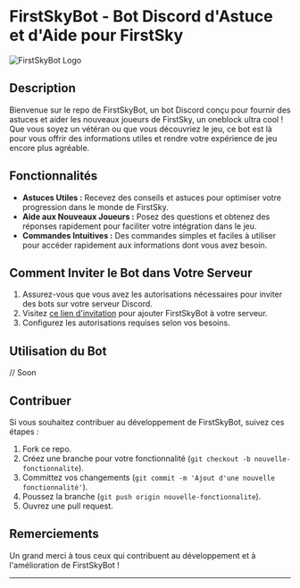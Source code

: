 

# FirstSkyBot - Bot Discord d'Astuce et d'Aide pour FirstSky

![FirstSkyBot Logo](https://cdn.discordapp.com/avatars/1205892216745361408/a_1d0cdb9b377174c6e33a7375276d9a98.gif?size=512)

## Description

Bienvenue sur le repo de FirstSkyBot, un bot Discord conçu pour fournir des astuces et aider les nouveaux joueurs de FirstSky, un oneblock ultra cool ! Que vous soyez un vétéran ou que vous découvriez le jeu, ce bot est là pour vous offrir des informations utiles et rendre votre expérience de jeu encore plus agréable.

## Fonctionnalités

- **Astuces Utiles :** Recevez des conseils et astuces pour optimiser votre progression dans le monde de FirstSky.
- **Aide aux Nouveaux Joueurs :** Posez des questions et obtenez des réponses rapidement pour faciliter votre intégration dans le jeu.
- **Commandes Intuitives :** Des commandes simples et faciles à utiliser pour accéder rapidement aux informations dont vous avez besoin.

## Comment Inviter le Bot dans Votre Serveur

1. Assurez-vous que vous avez les autorisations nécessaires pour inviter des bots sur votre serveur Discord.
2. Visitez [ce lien d'invitation](https://discord.gg/safeivy) pour ajouter FirstSkyBot à votre serveur.
3. Configurez les autorisations requises selon vos besoins.

## Utilisation du Bot
// Soon

## Contribuer

Si vous souhaitez contribuer au développement de FirstSkyBot, suivez ces étapes :

1. Fork ce repo.
2. Créez une branche pour votre fonctionnalité (`git checkout -b nouvelle-fonctionnalite`).
3. Committez vos changements (`git commit -m 'Ajout d'une nouvelle fonctionnalité'`).
4. Poussez la branche (`git push origin nouvelle-fonctionnalite`).
5. Ouvrez une pull request.

## Remerciements

Un grand merci à tous ceux qui contribuent au développement et à l'amélioration de FirstSkyBot !

---


